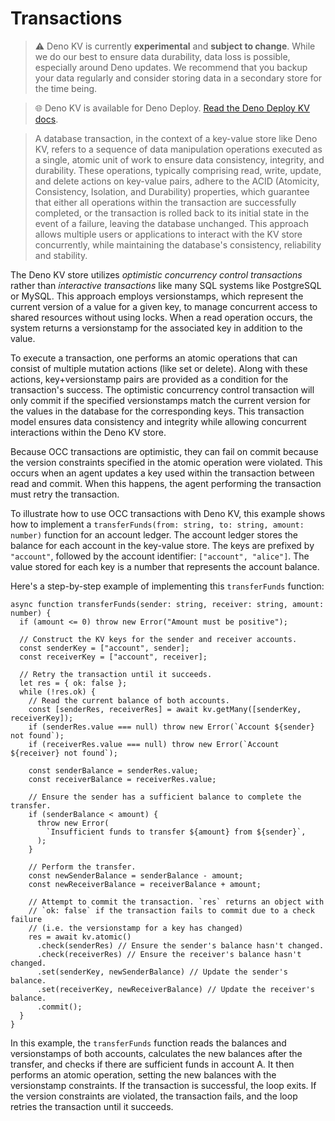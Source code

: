 # Transactions

> ⚠️ Deno KV is currently **experimental** and **subject to change**. While we do
> our best to ensure data durability, data loss is possible, especially around
> Deno updates. We recommend that you backup your data regularly and consider
> storing data in a secondary store for the time being.

> 🌐 Deno KV is available for Deno Deploy.
> [Read the Deno Deploy KV docs](https://deno.com/deploy/docs/kv).

> A database transaction, in the context of a key-value store like Deno KV,
> refers to a sequence of data manipulation operations executed as a single,
> atomic unit of work to ensure data consistency, integrity, and durability.
> These operations, typically comprising read, write, update, and delete actions
> on key-value pairs, adhere to the ACID (Atomicity, Consistency, Isolation, and
> Durability) properties, which guarantee that either all operations within the
> transaction are successfully completed, or the transaction is rolled back to
> its initial state in the event of a failure, leaving the database unchanged.
> This approach allows multiple users or applications to interact with the KV
> store concurrently, while maintaining the database's consistency, reliability
> and stability.

The Deno KV store utilizes _optimistic concurrency control transactions_ rather
than _interactive transactions_ like many SQL systems like PostgreSQL or MySQL.
This approach employs versionstamps, which represent the current version of a
value for a given key, to manage concurrent access to shared resources without
using locks. When a read operation occurs, the system returns a versionstamp for
the associated key in addition to the value.

To execute a transaction, one performs an atomic operations that can consist of
multiple mutation actions (like set or delete). Along with these actions,
key+versionstamp pairs are provided as a condition for the transaction's
success. The optimistic concurrency control transaction will only commit if the
specified versionstamps match the current version for the values in the database
for the corresponding keys. This transaction model ensures data consistency and
integrity while allowing concurrent interactions within the Deno KV store.

Because OCC transactions are optimistic, they can fail on commit because the
version constraints specified in the atomic operation were violated. This occurs
when an agent updates a key used within the transaction between read and commit.
When this happens, the agent performing the transaction must retry the
transaction.

To illustrate how to use OCC transactions with Deno KV, this example shows how
to implement a `transferFunds(from: string, to: string, amount: number)`
function for an account ledger. The account ledger stores the balance for each
account in the key-value store. The keys are prefixed by `"account"`, followed
by the account identifier: `["account", "alice"]`. The value stored for each key
is a number that represents the account balance.

Here's a step-by-step example of implementing this `transferFunds` function:

<!-- deno-fmt-ignore -->
```ts,ignore
async function transferFunds(sender: string, receiver: string, amount: number) {
  if (amount <= 0) throw new Error("Amount must be positive");

  // Construct the KV keys for the sender and receiver accounts.
  const senderKey = ["account", sender];
  const receiverKey = ["account", receiver];

  // Retry the transaction until it succeeds.
  let res = { ok: false };
  while (!res.ok) {
    // Read the current balance of both accounts.
    const [senderRes, receiverRes] = await kv.getMany([senderKey, receiverKey]);
    if (senderRes.value === null) throw new Error(`Account ${sender} not found`);
    if (receiverRes.value === null) throw new Error(`Account ${receiver} not found`);

    const senderBalance = senderRes.value;
    const receiverBalance = receiverRes.value;

    // Ensure the sender has a sufficient balance to complete the transfer.
    if (senderBalance < amount) {
      throw new Error(
        `Insufficient funds to transfer ${amount} from ${sender}`,
      );
    }

    // Perform the transfer.
    const newSenderBalance = senderBalance - amount;
    const newReceiverBalance = receiverBalance + amount;

    // Attempt to commit the transaction. `res` returns an object with
    // `ok: false` if the transaction fails to commit due to a check failure
    // (i.e. the versionstamp for a key has changed)
    res = await kv.atomic()
      .check(senderRes) // Ensure the sender's balance hasn't changed.
      .check(receiverRes) // Ensure the receiver's balance hasn't changed.
      .set(senderKey, newSenderBalance) // Update the sender's balance.
      .set(receiverKey, newReceiverBalance) // Update the receiver's balance.
      .commit();
  }
}
```

In this example, the `transferFunds` function reads the balances and
versionstamps of both accounts, calculates the new balances after the transfer,
and checks if there are sufficient funds in account A. It then performs an
atomic operation, setting the new balances with the versionstamp constraints. If
the transaction is successful, the loop exits. If the version constraints are
violated, the transaction fails, and the loop retries the transaction until it
succeeds.
